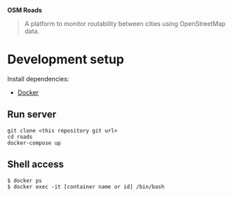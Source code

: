 **OSM Roads**

> A platform to monitor routability between cities using OpenStreetMap data.

# Development setup

Install dependencies:

- [Docker](https://www.docker.com/)

## Run server

    git clone <this repository git url>
    cd roads
    docker-compose up

## Shell access

    $ docker ps
    $ docker exec -it [container name or id] /bin/bash
